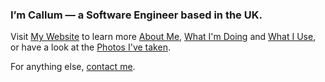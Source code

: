 <h3>I’m Callum — a Software Engineer based in the UK.</h3>
<p>Visit <a href='https://callumr.com/'>My Website</a> to learn more <a href='https://callumr.com/about'>About Me</a>, <a href='https://callumr.com/now'>What I'm Doing</a> and <a href='https://callumr.com/uses'>What I Use</a>, or have a look at the <a href='https://callumr.com/photos'>Photos I've taken</a>.</p> 
<p>For anything else, <a href='mailto:callum.rafter@protonmail.com'>contact me</a>.</p>
